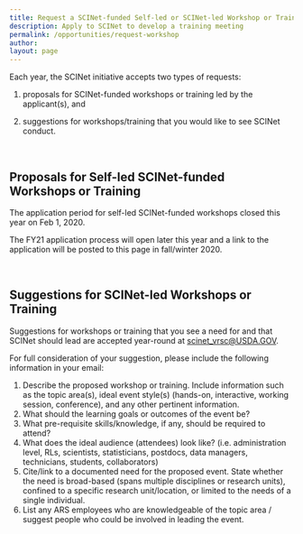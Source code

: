 ```yaml
---
title: Request a SCINet-funded Self-led or SCINet-led Workshop or Training 
description: Apply to SCINet to develop a training meeting
permalink: /opportunities/request-workshop
author:
layout: page
---
```


Each year, the SCINet initiative accepts two types of requests:

1) proposals for SCINet-funded workshops or training led by the applicant(s), and 

2) suggestions for workshops/training that you would like to see SCINet conduct.

<br> 

## Proposals for Self-led SCINet-funded Workshops or Training 

The application period for self-led SCINet-funded workshops closed this year on Feb 1, 2020.

The FY21 application process will open later this year and a link to the application will be posted to this page in fall/winter 2020. 

<!--
### [Request for FY20 SCINet Workshop/Training Application](https://www.surveymonkey.com/r/SCINet) (Due Feb 1, 2020)
The SCINet initiative is currently accepting proposals for FY 2020 trainings and workshops. These events can span a broad range of activities from establishing/promoting SCINet-related computational working groups to conducting local or national computational trainings. Successful proposals must state how state how the workshop/training will promote the goals of SCINet, including: 
- improving high performance computing or big data analytical capabilities of ARS scientists
- increasing use of SCINet resources (e.g., Ceres, cloud computing) by ARS scientists or disciplines that are under-represented on SCINet
- improving access to ARS data. 
At your request, members of the SCINet Virtual Research Support Core (VRSC) can be available remotely or in-person to support your event. As part of the application, we ask that you consider aspects such as the number of attendees, the experience level required to participate, the type of travel authorization that will be required, if the event will be internal to USDA ARS or open to outside collaborators, and a cost estimate. 
If you would like to hold a SCINet-funded workshop or training in FY20, please submit this application by Feb 1, 2020 for full consideration. Submissions after this date will be contingent upon the availability of funds. Workshop or training dates proposed for May 4, 2020 or earlier may be given higher priority. Your request will be reviewed by the SCINet Advisory Committee and the ARS Chief Science Information Officer. Questions about the application can be sent to deb.peters@usda.gov.
-->
<br>

## Suggestions for SCINet-led Workshops or Training

Suggestions for workshops or training that you see a need for and that SCINet should lead are accepted year-round at [scinet_vrsc@USDA.GOV](mailto:scinet_vrsc@USDA.GOV?subject=training%20suggestion).

For full consideration of your suggestion, please include the following information in your email:
1.  Describe the proposed workshop or training. Include information such as the topic area(s), ideal event style(s) (hands-on, interactive, working session, conference), and any other pertinent information.
2.  What should the learning goals or outcomes of the event be?
3.  What pre-requisite skills/knowledge, if any, should be required to attend?
4.  What does the ideal audience (attendees) look like? (i.e. administration level, RLs, scientists, statisticians, postdocs, data managers, technicians, students, collaborators)
5.  Cite/link to a documented need for the proposed event. State whether the need is broad-based (spans multiple disciplines or research units), confined to a specific research unit/location, or limited to the needs of a single individual.
6.  List any ARS employees who are knowledgeable of the topic area / suggest people who could be involved in leading the event.

<!--
### [Request Form for SCINet-Led Workshop/Training](https://www.surveymonkey.com/r/FY20SCINetTraining)
This form is for suggesting workshops or training that you see a need for and that SCINet should lead. You will be asked to describe the type of event and topic area(s), learning goals or outcomes, pre-requisite skills or knowledge needed, the intended audience, and to cite or link to a documented need, if applicable.
If you would like to propose a SCINet-funded workshop/training that you would lead yourself, please instead use the Request for FY20 SCINet Workshop/Training Application above. 
-->
